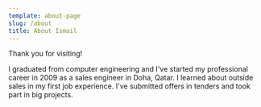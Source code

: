 ```yaml
---
template: about-page
slug: /about
title: About Ismail
---
```

Thank you for visiting!

I graduated from computer engineering and I've started my professional career in 2009 as a sales engineer in Doha, Qatar. I learned about outside sales in my first job experience. I've submitted offers in tenders and took part in big projects.